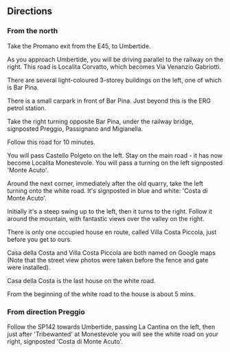 ## Directions

### From the north

Take the Promano exit from the E45, to Umbertide.

As you approach Umbertide, you will be driving parallel to the railway on the right. This road is Localita Corvatto, which becomes Via Venanzio Gabriotti.

There are several light-coloured 3-storey buildings on the left, one of which is Bar Pina.

There is a small carpark in front of Bar Pina. Just beyond this is the ERG petrol station.

Take the right turning opposite Bar Pina, under the railway bridge, signposted Preggio, Passignano and Migianella.

Follow this road for 10 minutes.

You will pass Castello Polgeto on the left. Stay on the main road - it has now become Localita Monestevole. You will pass a turning on the left signposted 'Monte Acuto'.

Around the next corner, immediately after the old quarry, take the left turning onto the white road. It's signposted in blue and white: 'Costa di Monte Acuto'.

Initially it's a steep swing up to the left, then it turns to the right. Follow it around the mountain, with fantastic views over the valley on the right.

There is only one occupied house en route, called Villa Costa Piccola, just before you get to ours.

Casa della Costa and Villa Costa Piccola are both named on Google maps (Note that the street view photos were taken before the fence and gate were installed).

Casa della Costa is the last house on the white road.

From the beginning of the white road to the house is about 5 mins.

### From direction Preggio

Follow the SP142 towards Umbertide, passing La Cantina on the left, then just after 'Tribewanted' at Monestevole you will see the white road on your right, signposted 'Costa di Monte Acuto'.
